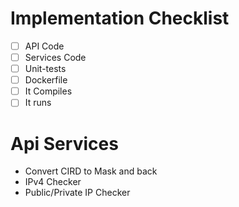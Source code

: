 # Implementation Checklist

- [ ] API Code
- [ ] Services Code
- [ ] Unit-tests
- [ ] Dockerfile
- [ ] It Compiles
- [ ] It runs

# Api Services

- Convert CIRD to Mask and back
- IPv4 Checker
- Public/Private IP Checker

 